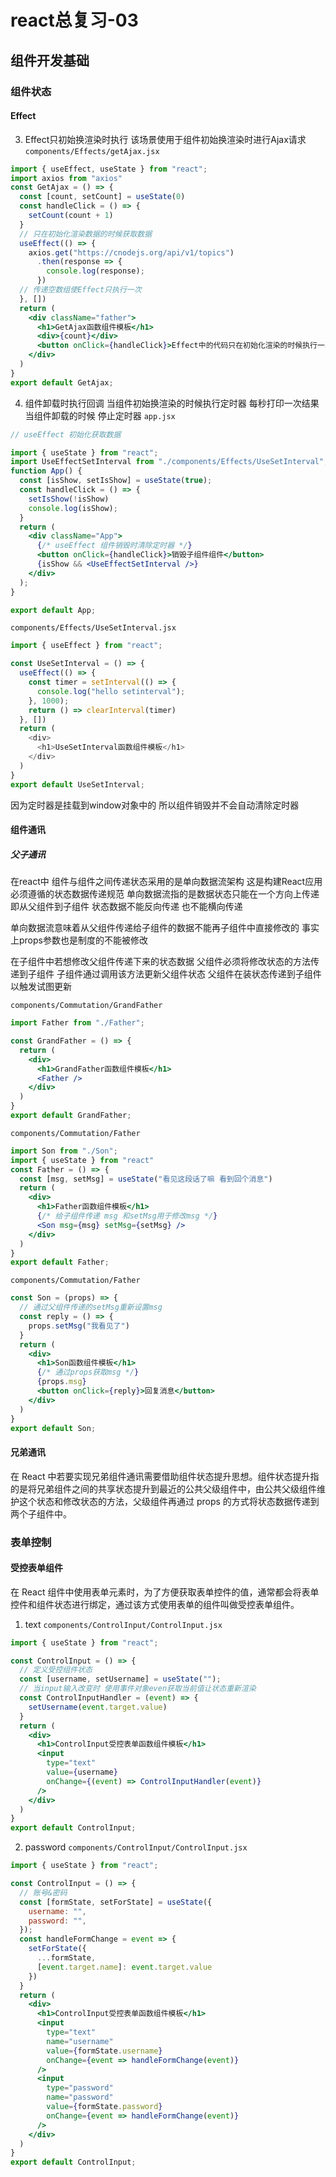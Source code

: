 # react总复习-03

## 组件开发基础

### 组件状态

#### Effect
3. Effect只初始换渲染时执行
该场景使用于组件初始换渲染时进行Ajax请求
`components/Effects/getAjax.jsx`
```jsx
import { useEffect, useState } from "react";
import axios from "axios"
const GetAjax = () => {
  const [count, setCount] = useState(0)
  const handleClick = () => {
    setCount(count + 1)
  }
  // 只在初始化渲染数据的时候获取数据
  useEffect(() => {
    axios.get("https://cnodejs.org/api/v1/topics")
      .then(response => {
        console.log(response);
      })
  // 传递空数组使Effect只执行一次
  }, [])
  return (
    <div className="father">
      <h1>GetAjax函数组件模板</h1>
      <div>{count}</div>
      <button onClick={handleClick}>Effect中的代码只在初始化渲染的时候执行一次</button>
    </div>
  )
}
export default GetAjax;
```
4. 组件卸载时执行回调
当组件初始换渲染的时候执行定时器 每秒打印一次结果
当组件卸载的时候 停止定时器
`app.jsx`
```jsx
// useEffect 初始化获取数据

import { useState } from "react";
import UseEffectSetInterval from "./components/Effects/UseSetInterval";
function App() {
  const [isShow, setIsShow] = useState(true);
  const handleClick = () => {
    setIsShow(!isShow)
    console.log(isShow);
  }
  return (
    <div className="App">
      {/* useEffect 组件销毁时清除定时器 */}
      <button onClick={handleClick}>销毁子组件组件</button>
      {isShow && <UseEffectSetInterval />}
    </div>
  );
}

export default App;
```

`components/Effects/UseSetInterval.jsx`
```js
import { useEffect } from "react";

const UseSetInterval = () => {
  useEffect(() => {
    const timer = setInterval(() => {
      console.log("hello setinterval");
    }, 1000);
    return () => clearInterval(timer)
  }, [])
  return (
    <div>
      <h1>UseSetInterval函数组件模板</h1>
    </div>
  )
}
export default UseSetInterval;
```

因为定时器是挂载到window对象中的 所以组件销毁并不会自动清除定时器

#### 组件通讯

##### 父子通讯
在react中 组件与组件之间传递状态采用的是单向数据流架构 这是构建React应用必须遵循的状态数据传递规范
单向数据流指的是数据状态只能在一个方向上传递 即从父组件到子组件 状态数据不能反向传递 也不能横向传递

单向数据流意味着从父组件传递给子组件的数据不能再子组件中直接修改的 事实上props参数也是制度的不能被修改

在子组件中若想修改父组件传递下来的状态数据 父组件必须将修改状态的方法传递到子组件 子组件通过调用该方法更新父组件状态 父组件在装状态传递到子组件以触发试图更新

`components/Commutation/GrandFather`
```jsx
import Father from "./Father";

const GrandFather = () => {
  return (
    <div>
      <h1>GrandFather函数组件模板</h1>
      <Father />
    </div>
  )
}
export default GrandFather;
```

`components/Commutation/Father`
```jsx
import Son from "./Son";
import { useState } from "react"
const Father = () => {
  const [msg, setMsg] = useState("看见这段话了嘛 看到回个消息")
  return (
    <div>
      <h1>Father函数组件模板</h1>
      {/* 给子组件传递 msg 和setMsg用于修改msg */}
      <Son msg={msg} setMsg={setMsg} />
    </div>
  )
}
export default Father;
```

`components/Commutation/Father`
```jsx
const Son = (props) => {
  // 通过父组件传递的setMsg重新设置msg
  const reply = () => {
    props.setMsg("我看见了")
  }
  return (
    <div>
      <h1>Son函数组件模板</h1>
      {/* 通过props获取msg */}
      {props.msg}
      <button onClick={reply}>回复消息</button>
    </div>
  )
}
export default Son;
```



#### 兄弟通讯

在 React 中若要实现兄弟组件通讯需要借助组件状态提升思想。组件状态提升指的是将兄弟组件之间的共享状态提升到最近的公共父级组件中，由公共父级组件维护这个状态和修改状态的方法，父级组件再通过 props 的方式将状态数据传递到两个子组件中。

### 表单控制

#### 受控表单组件
在 React 组件中使用表单元素时，为了方便获取表单控件的值，通常都会将表单控件和组件状态进行绑定，通过该方式使用表单的组件叫做受控表单组件。
1. text
`components/ControlInput/ControlInput.jsx`
```jsx
import { useState } from "react";

const ControlInput = () => {
  // 定义受控组件状态
  const [username, setUsername] = useState("");
  // 当input输入改变时 使用事件对象even获取当前值让状态重新渲染
  const ControlInputHandler = (event) => {
    setUsername(event.target.value)
  }
  return (
    <div>
      <h1>ControlInput受控表单函数组件模板</h1>
      <input
        type="text"
        value={username}
        onChange={(event) => ControlInputHandler(event)}
      />
    </div>
  )
}
export default ControlInput;
```

2. password
`components/ControlInput/ControlInput.jsx`
```jsx
import { useState } from "react";

const ControlInput = () => {
  // 账号&密码
  const [formState, setForState] = useState({
    username: "",
    password: "",
  });
  const handleFormChange = event => {
    setForState({
      ...formState,
      [event.target.name]: event.target.value
    })
  }
  return (
    <div>
      <h1>ControlInput受控表单函数组件模板</h1>
      <input
        type="text"
        name="username"
        value={formState.username}
        onChange={event => handleFormChange(event)}
      />
      <input
        type="password"
        name="password"
        value={formState.password}
        onChange={event => handleFormChange(event)}
      />
    </div>
  )
}
export default ControlInput;
```






